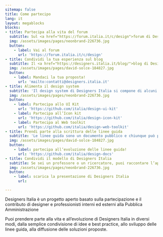 ```yaml
---
sitemap: false
title: Come partecipo
lang: it
layout: megablocks
blocks:
- title: Partecipa alla vita del forum
  subtitle: Sul <a href="https://forum.italia.it/c/design">forum di Designers Italia</a> puoi fare proposte, avanzare <a href="https://forum.italia.it/c/design/feedback-community">idee e suggerimenti</a>, segnalare best practice o <a href="https://forum.italia.it/c/design/esempi-linee-guida">esempi di applicazione</a> delle linee guida, discutere i temi legati al <a href="https://forum.italia.it/c/design/service">service design</a>, al <a href="https://forum.italia.it/c/design/content">content design</a>, alla <a href="https://forum.italia.it/c/design/user-interface">user interface</a> e alla <a href="https://forum.italia.it/c/design/user-research">user research</a>. 
  img: /assets/images/pages/neonbrand-226736.jpg
  button:
    - label: Vai al forum
      url: 'https://forum.italia.it/c/design'
- title: Condividi la tua esperienza sul blog
  subtitle: Il <a href="https://designers.italia.it/blog/">blog di Designers Italia</a> raccoglie case history relativi ai servizi pubblici o esperienze di trasformazione digitale che ben si applicano al mondo dei servizi pubblici. Il blog è aperto al contributo di designer e professionisti che abbiano un’esperienza significativa sul <b>design dei servizi pubblici</b> e che vogliano condividerla.<br>Se vuoi proporre un contributo scrivi all’indirizzo <a href="mailto:contatti@designers.italia.it">contatti@designers.italia.it</a> con <b>un abstract</b> della tua proposta e <b>un link</b> alla tua biografia o al tuo profilo. Valuteremo le proposte e ti contatteremo nel caso in cui decideremo di pubblicarla.
  img: /assets/images/pages/david-solce-184827.jpg
  button:
    - label: Mandaci la tua proposta!
      url: 'mailto:contatti@designers.italia.it'
- title: Alimenta il design system
  subtitle: 'Il design system di Designers Italia si compone di alcuni elementi (alcuni ancora in via di definizione): wireframe kit, UI kit e web toolkit.<br>Grazie a dei <a href="https://github.com/italia/design-docs" ><i>repository</i> pubblici su GitHub</a> è possibile proporre modifiche o proporre nuovi elementi allo <a href="https://github.com/italia/design-ui-kit">UI kit</a>, all’<a href="https://github.com/italia/design-icon-kit">icon kit</a>, al <a href="https://github.com/italia/design-web-toolkit">web toolkit</a>, attraverso delle <a href="https://help.github.com/articles/about-pull-requests/"><i>pull request</i></a> o delle <a href="https://guides.github.com/features/issues/"><i>issues</i></a> con dei file allegati.' 
  img: /assets/images/pages/neonbrand-226736.jpg
  button:
    - label: Partecipa allo UI Kit
      url: 'https://github.com/italia/design-ui-kit'
    - label: Partecipa all’Icon kit
      url: 'https://github.com/italia/design-icon-kit'
    - label: Partecipa al Web toolkit
      url: 'https://github.com/italia/design-web-toolkit'
- title: Prendi parte alla scrittura delle linee guida
  subtitle: 'Le linee guida sono un documento pubblico e chiunque può partecipare al processo di revisione e aggiornamento <b>proponendo modifiche</b> e nuovi contenuti.<br>Grazie ad <a href="https://github.com/italia/design-docs">un <i>repository</i> pubblico su GitHub</a> è possibile seguirne lo sviluppo, proporre correzioni o <b>partecipare alla stesura</b> di nuove versioni (seguendo le regole di questa <a href="https://design-italia.readthedocs.io/it/stable/doc/introduzione-linee-guida-design.html#stile-della-documentazione"><i>Style guide</i></a>). Per farlo, si devono usare gli strumenti collaborativi di GitHub, in particolare le <a href="https://guides.github.com/features/issues/"><i>issues</i></a> (per le discussioni) e le <a href="https://help.github.com/articles/about-pull-requests/"><i>pull request</i></a> (per le proposte di modifica).'
  img: /assets/images/pages/david-solce-184827.jpg
  button:
    - label: partecipa all’evoluzione delle linee guida!
      url: 'https://github.com/italia/design-docs'
- title: Condividi il modello di Designers Italia
  subtitle: Se sei un professore o un ricercatore, puoi raccontare l’approccio di Designers Italia come esempio di progettazione di servizi digitali in ambito pubblico, e organizzare <b>workshop</b> sperimentando con i nostri strumenti e risorse.
  img: /assets/images/pages/neonbrand-226736.jpg
  button:
    - label: scarica la presentazione di Designers Italia
      url: 

---
```


Designers Italia è un progetto aperto basato sulla partecipazione e il contributo di designer e professionisti interni ed esterni alla Pubblica Amministrazione


Puoi prendere parte alla vita e all’evoluzione di Designers Italia in diversi modi, dalla semplice condivisione di idee e best practice, allo sviluppo delle linee guida, alla diffusione delle soluzioni proposte. 
